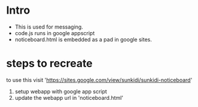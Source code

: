 # Intro
- This is used for messaging. 
- code.js runs in google appscript
- noticeboard.html is embedded as a pad in google sites.

# steps to recreate 
to use this visit 'https://sites.google.com/view/sunkidi/sunkidi-noticeboard'

1. setup webapp with google app script
2. update the webapp url in 'noticeboard.html'
